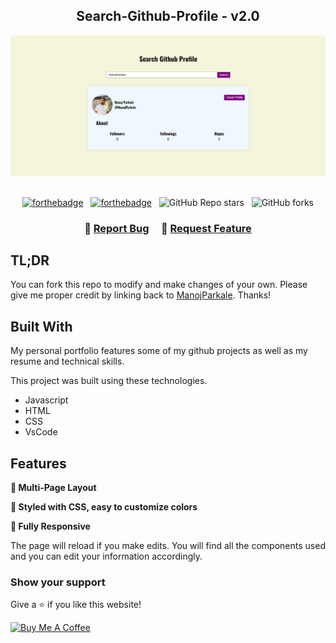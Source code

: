 <h2 align="center">
Search-Github-Profile - v2.0<br/>
</h2>
<div align="center">
  <img alt="Demo" src="./git-profile.png" />
</div>

<br/>

<center>

[![forthebadge](https://forthebadge.com/images/badges/made-with-javascript.svg)](https://forthebadge.com) &nbsp;
[![forthebadge](https://forthebadge.com/images/badges/made-with-html.svg)](https://forthebadge.com) &nbsp;
![GitHub Repo stars](https://img.shields.io/github/stars/ManojParkale/Search-Github-Profile?color=red&logo=github&style=for-the-badge) &nbsp;
![GitHub forks](https://img.shields.io/github/forks/ManojParkale/Search-Github-Profile?color=red&logo=github&style=for-the-badge)

</center>

<h3 align="center">
    🔹
    <a href="https://github.com/ManojParkale/Search-Github-Profile/issues">Report Bug</a> &nbsp; &nbsp;
    🔹
    <a href="https://github.com/ManojParkale/Search-Github-Profile/issues">Request Feature</a>
</h3>

## TL;DR

You can fork this repo to modify and make changes of your own. Please give me proper credit by linking back to [ManojParkale](https://github.com/ManojParkale/Search-Github-Profile). Thanks!

## Built With

My personal portfolio features some of my github projects as well as my resume and technical skills.<br/>

This project was built using these technologies.

- Javascript
- HTML
- CSS
- VsCode

## Features

**📖 Multi-Page Layout**

**🎨 Styled with CSS, easy to customize colors**

**📱 Fully Responsive**

The page will reload if you make edits.
You will find all the components used and you can edit your information accordingly.

### Show your support

Give a ⭐ if you like this website!

<a href="https://www.buymeacoffee.com/ManojParkale" target="_blank"><img src="https://cdn.buymeacoffee.com/buttons/v2/default-violet.png" alt="Buy Me A Coffee" height= "60px" width= "217px" ></a>
